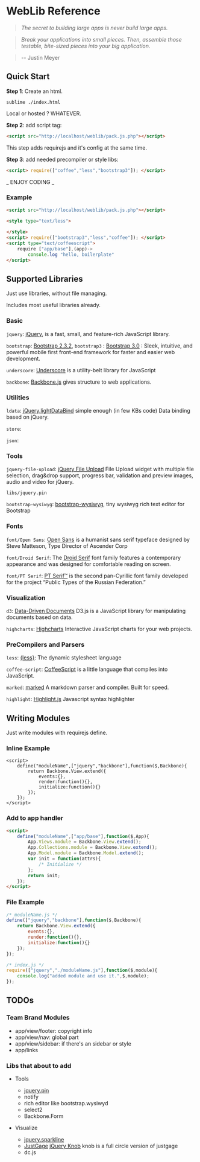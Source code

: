 WebLib Reference
================

> _The secret to building large apps is never build large apps._ 

> _Break your applications into small pieces. Then, assemble those testable, bite-sized pieces into your big application._ 

> -- Justin Meyer

## Quick Start

__Step 1__: Create an html. 

```shell
sublime ./index.html
```

Local or hosted ? WHATEVER.

__Step 2__: add script tag:

```html
<script src="http://localhost/weblib/pack.js.php"></script>
```

This step adds requirejs and it's config at the same time.

__Step 3__: add needed precompiler or style libs: 

```html
<script> require(["coffee","less","bootstrap3"]); </script>
```

_ ENJOY CODING _

### Example

```html
<script src="http://localhost/weblib/pack.js.php"></script>

<style type="text/less">
	
</style>
<script> require(["bootstrap3","less","coffee"]); </script>
<script type="text/coffeescript">
	require ["app/base"],(app)->
		console.log "hello, boilerplate"
</script>
```

## Supported Libraries

Just use libraries, without file managing.

Includes most useful libraries already.

### Basic

`jquery`: [jQuery](http://www.jquery.com/), is a fast, small, and feature-rich JavaScript library.

`bootstrap`: [Bootstrap 2.3.2](http://getbootstrap.com/2.3.2/), `bootstrap3` : [Bootstrap 3.0](http://getbootstrap.com/)
: Sleek, intuitive, and powerful mobile first front-end framework for faster and easier web development.

`underscore`: [Underscore](http://documentcloud.github.io/underscore/) is a utility-belt library for JavaScript

`backbone`: [Backbone.js](http://backbonejs.org/) gives structure to web applications.

### Utilities

`ldata`: [jQuery.lightDataBind](https://github.com/watert/jQuery.lightDataBind) simple enough (in few KBs code) Data binding based on jQuery.

`store`: 

`json`: 

### Tools

`jquery-file-upload`: [jQuery File Upload](http://blueimp.github.io/jQuery-File-Upload/) File Upload widget with multiple file selection, drag&drop support, progress bar, validation and preview images, audio and video for jQuery.

`libs/jquery.pin`

`bootstrap-wysiwyg`: [bootstrap-wysiwyg](libs/bootstrap-wysiwyg/), tiny wysiwyg rich text editor for Bootstrap

### Fonts

`font/Open Sans`: [Open Sans](http://www.google.com/fonts/specimen/Open+Sans) is a humanist sans serif typeface designed by Steve Matteson, Type Director of Ascender Corp

`font/Droid Serif`: The [Droid Serif](http://www.google.com/fonts/specimen/Droid+Serif) font family features a contemporary appearance and was designed for comfortable reading on screen.

`font/PT Serif`: [PT Serif™](http://www.google.com/fonts/specimen/PT+Serif) is the second pan-Cyrillic font family developed for the project “Public Types of the Russian Federation.”

### Visualization

`d3`: [Data-Driven Documents](http://d3js.org/) D3.js is a JavaScript library for manipulating documents based on data.

`highcharts`: [Highcharts](http://highcharts.com) Interactive JavaScript charts for your web projects.

### PreCompilers and Parsers

`less`: [{less}](http://lesscss.org/): The dynamic stylesheet language

`coffee-script`: [CoffeeScript](http://coffeescript.org/) is a little language that compiles into JavaScript.

`marked`: [marked](https://github.com/chjj/marked) A markdown parser and compiler. Built for speed.

`highlight`: [Highlight.js](https://github.com/isagalaev/highlight.js) Javascript syntax highlighter

## Writing Modules

Just write modules with requirejs define.

### Inline Example

```
<script>
	define("moduleName",["jquery","backbone"],function($,Backbone){
		return Backbone.View.extend({
			events:{},
			render:function(){},
			initialize:function(){}
		});
	});
</script>
```

### Add to app handler

```html
<script>
	define("moduleName",["app/base"],function($,App){
		App.Views.module = Backbone.View.extend();
		App.Collections.module = Backbone.View.extend();
		App.Model.module = Backbone.Model.extend();
		var init = function(attrs){
			/* Initialize */
		};
		return init;
	});
</script>
```

### File Example

```javascript
/* moduleName.js */
define(["jquery","backbone"],function($,Backbone){
	return Backbone.View.extend({
		events:{},
		render:function(){},
		initialize:function(){}
	});
});
```

```javascript
/* index.js */
require(["jquery","./moduleName.js"],function($,module){
	console.log("added module and use it.",$,module);
});
```




## TODOs

### Team Brand Modules

* app/view/footer: copyright info
* app/view/nav: global part
* app/view/sidebar: if there's an sidebar or style
* app/links

### Libs that about to add

- Tools

	* [jquery.pin](https://github.com/webpop/jquery.pin)
	* notify
	* rich editor like bootstrap.wysiwyd
	* select2
	* Backbone.Form

- Visualize

	* [jquery.sparkline]()
	* [JustGage](http://justgage.com/) [jQuery Knob](http://anthonyterrien.com/knob/) knob is a full circle version of justgage
	* dc.js